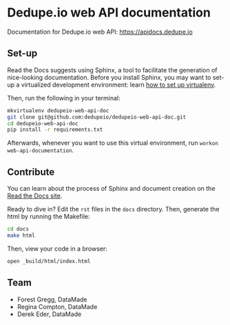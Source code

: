 # Dedupe.io web API documentation

Documentation for Dedupe.io web API: https://apidocs.dedupe.io

## Set-up 

Read the Docs suggests using Sphinx, a tool to facilitate the generation of nice-looking documentation. Before you install Sphinx, you may want to set-up a virtualized development environment: learn [how to set up virtualenv](http://docs.python-guide.org/en/latest/dev/virtualenvs/).

Then, run the following in your terminal:

```bash
mkvirtualenv dedupeio-web-api-doc
git clone git@github.com:dedupeio/dedupeio-web-api-doc.git
cd dedupeio-web-api-doc
pip install -r requirements.txt
```

Afterwards, whenever you want to use this virtual environment, run `workon web-api-documentation`.

## Contribute

You can learn about the process of Sphinx and document creation on the [Read the Docs site](http://docs.readthedocs.io/en/latest/getting_started.html).

Ready to dive in? Edit the `rst` files in the `docs` directory. Then, generate the html by running the Makefile:

```bash
cd docs
make html
```

Then, view your code in a browser:

```bash
open _build/html/index.html
```

## Team

* Forest Gregg, DataMade 
* Regina Compton, DataMade 
* Derek Eder, DataMade
